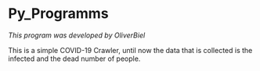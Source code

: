 # Py_Programms

*This program was developed by OliverBiel*

This is a simple COVID-19 Crawler, until now the data that is collected is the infected and the dead number of people.
